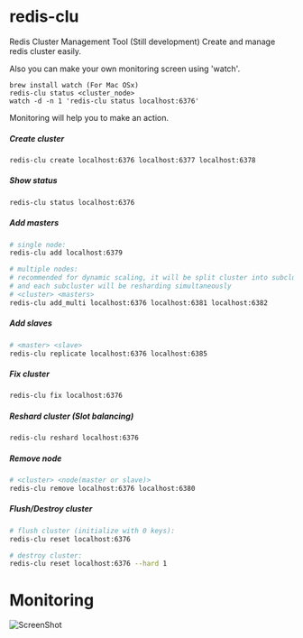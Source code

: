 # redis-clu
Redis Cluster Management Tool (Still development)
Create and manage redis cluster easily.

Also you can make your own monitoring screen using 'watch'.

    brew install watch (For Mac OSx)
    redis-clu status <cluster_node>
    watch -d -n 1 'redis-clu status localhost:6376'

Monitoring will help you to make an action.


##### Create cluster

```bash
redis-clu create localhost:6376 localhost:6377 localhost:6378
```


##### Show status

```bash
redis-clu status localhost:6376
```


##### Add masters

```bash
# single node:
redis-clu add localhost:6379

# multiple nodes:
# recommended for dynamic scaling, it will be split cluster into subclusters
# and each subcluster will be resharding simultaneously
# <cluster> <masters>
redis-clu add_multi localhost:6376 localhost:6381 localhost:6382
```


##### Add slaves

```bash
# <master> <slave>
redis-clu replicate localhost:6376 localhost:6385
```


##### Fix cluster

```bash
redis-clu fix localhost:6376
```


##### Reshard cluster (Slot balancing)

```bash
redis-clu reshard localhost:6376
```


##### Remove node

```bash
# <cluster> <node(master or slave)>
redis-clu remove localhost:6376 localhost:6380
```


##### Flush/Destroy cluster

```bash
# flush cluster (initialize with 0 keys):
redis-clu reset localhost:6376

# destroy cluster:
redis-clu reset localhost:6376 --hard 1
```


# Monitoring

![ScreenShot](https://raw.github.com/baranbartu/redis-clu/master/screenshot.png)


